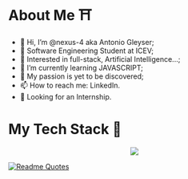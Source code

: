 # About Me :shinto_shrine:
- 👋 Hi, I’m @nexus-4 aka Antonio Gleyser;
- 🔋  Software Engineering Student at ICEV;
- 👀 Interested in full-stack, Artificial Intelligence...;
- 🌱 I’m currently learning JAVASCRIPT;
- 💞️ My passion is yet to be discovered;
- 📫 How to reach me: LinkedIn.
- 📌 Looking for an Internship.

# My Tech Stack :japanese_castle: 
<p align="center"> 
  <a href="https://skillicons.dev">
    <img src="https://skillicons.dev/icons?i=js,html,css,python,java,git&theme=dark" /> 
  </a>
</p>

<p align="center">

  [![Readme Quotes](https://quotes-github-readme.vercel.app/api?type=horizontal&theme=dark)](https://github.com/piyushsuthar/github-readme-quotes)
  
<p/>
